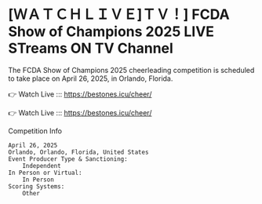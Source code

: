 # [ＷＡＴＣＨＬＩＶＥ]ＴＶ！] FCDA Show of Champions 2025 LIVE STreams ON TV Channel 

The FCDA Show of Champions 2025 cheerleading competition is scheduled to take place on April 26, 2025, in Orlando, Florida.

👉 Watch Live ::: https://bestones.icu/cheer/

👉 Watch Live ::: https://bestones.icu/cheer/

Competition Info

    April 26, 2025
    Orlando, Orlando, Florida, United States
    Event Producer Type & Sanctioning:
        Independent
    In Person or Virtual:
        In Person
    Scoring Systems:
        Other
